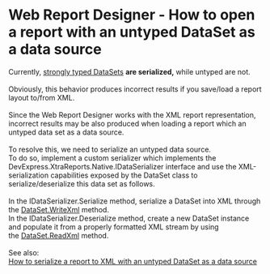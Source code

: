 # Web Report Designer - How to open a report with an untyped DataSet as a data source 


Currently, <a href="https://msdn.microsoft.com/en-us/library/esbykkzb(v=vs.110).aspx">strongly typed DataSets</a> <strong>are serialized, </strong>while untyped are not. <br /><br />Obviously, this behavior produces incorrect results if you save/load a report layout to/from XML. <br /><br />Since the Web Report Designer works with the XML report representation, incorrect results may be also produced when loading a report which an untyped data set as a data source.<br /><br />To resolve this, we need to serialize an untyped data source. <br />To do so, implement a custom serializer which implements the DevExpress.XtraReports.Native.IDataSerializer interface and use the XML-serialization capabilities exposed by the DataSet class to serialize/deserialize this data set as follows. <br /><br />In the IDataSerializer.Serialize method, serialize a DataSet into XML through the <a href="http://msdn.microsoft.com/en-us/library/sa57x5f2%28v=vs.110%29.aspx">DataSet.WriteXml</a> method.<br />In the IDataSerializer.Deserialize method, create a new DataSet instance and populate it from a properly formatted XML stream by using the <a href="http://msdn.microsoft.com/en-us/library/55hehd8c%28v=vs.110%29.aspx">DataSet.ReadXml</a> method. <br /><br />See also:<br /><a href="https://www.devexpress.com/Support/Center/p/T269534">How to serialize a report to XML with an untyped DataSet as a data source</a>

<br/>


